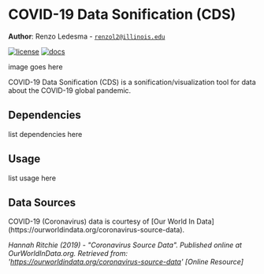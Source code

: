 # COVID-19 Data Sonification (CDS)
**Author**: Renzo Ledesma - [`renzol2@illinois.edu`](mailto:renzol2@illinois.edu)

[![license](https://img.shields.io/badge/license-MIT-green)](LICENSE)
[![docs](https://img.shields.io/badge/docs-yes-brightgreen)](docs/README.md)

image goes here

COVID-19 Data Sonification (CDS) is a sonification/visualization
 tool for data about the COVID-19 global pandemic.

<h2>Dependencies</h2>
list dependencies here

<h2>Usage</h2>
list usage here

<h2>Data Sources</h2>
COVID-19 (Coronavirus) data is courtesy of 
[Our World In Data](https://ourworldindata.org/coronavirus-source-data).

*Hannah Ritchie (2019) - "Coronavirus Source Data". Published online at OurWorldInData.org. Retrieved from: 'https://ourworldindata.org/coronavirus-source-data' [Online Resource]*

